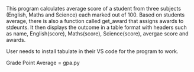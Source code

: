 This program calculates average score of a student from three subjects (English, Maths and Science) each marked out of 100. 
Based on students average, there is also a function called get_award that assigns awards to stdeunts.
It then displays the outcome in a table format with headers such as name, English(score), Maths(score), Science(score), avergae score and awards.

User needs to install tabulate in their VS code for the program to work.

Grade Point Average = gpa.py
